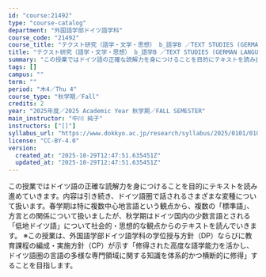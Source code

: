 ```yaml
---
id: "course:21492"
type: "course-catalog"
department: "外国語学部ドイツ語学科"
course_code: "21492"
course_title: "テクスト研究（語学・文学・思想） b_語学B ／TEXT STUDIES (GERMAN LANGUAGE, LITERATURE AND THOUGHT) b"
title: "テクスト研究（語学・文学・思想） b_語学B ／TEXT STUDIES (GERMAN LANGUAGE, LITERATURE AND THOUGHT) b"
summary: "この授業ではドイツ語の正確な読解力を身につけることを目的にテキストを読み進めていきます。内容は引き続き、ドイツ語圏で話されるさまざまな変種について扱います。春学期は特に複数中心地言語という観点から、複数の「標準語」、方言との関係について扱い…"
tags: []
campus: ""
term: ""
period: "木4／Thu 4"
course_type: "秋学期／Fall"
credits: 2
year: "2025年度／2025 Academic Year 秋学期／FALL SEMESTER"
main_instructor: "中川 純子"
instructors: ["[]"]
syllabus_url: "https://www.dokkyo.ac.jp/research/syllabus/2025/0101/0101_21492_ja_JP.html"
license: "CC-BY-4.0"
version:
  created_at: "2025-10-29T12:47:51.635451Z"
  updated_at: "2025-10-29T12:47:51.635451Z"
---
```

この授業ではドイツ語の正確な読解力を身につけることを目的にテキストを読み進めていきます。内容は引き続き、ドイツ語圏で話されるさまざまな変種について扱います。春学期は特に複数中心地言語という観点から、複数の「標準語」、方言との関係について扱いましたが、秋学期はドイツ国内の少数言語とされる「低地ドイツ語」について社会的・思想的な観点からのテキストを読んでいきます。 ※この授業は、外国語学部ドイツ語学科の学位授与方針（DP）ならびに教育課程の編成・実施方針（CP）が示す「修得された高度な語学能力を活かし、ドイツ語圏の言語の多様な専門領域に関する知識を体系的かつ横断的に修得」することを目指します。
